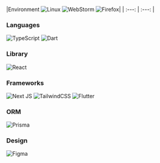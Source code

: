 |Environment
![Linux](https://img.shields.io/badge/Linux-FCC624?style=for-the-badge&logo=linux&logoColor=ff008b&color=18152e)
![WebStorm](https://img.shields.io/badge/webstorm-143?style=for-the-badge&logo=webstorm&logoColor=ff008b&color=18152e)
![Firefox](https://img.shields.io/badge/Firefox-FF7139?style=for-the-badge&logo=Firefox-Browser&logoColor=ff008b&color=18152e)|
| :---: | :---: | 
### Languages
![TypeScript](https://img.shields.io/badge/typescript-%23007ACC.svg?style=for-the-badge&logo=typescript&logoColor=ff008b&color=18152e)
![Dart](https://img.shields.io/badge/dart-%230175C2.svg?style=for-the-badge&logo=dart&logoColor=ff008b&color=18152e)
### Library
![React](https://img.shields.io/badge/react-%2320232a.svg?style=for-the-badge&logo=react&logoColor=ff008b&color=18152e)
### Frameworks
![Next JS](https://img.shields.io/badge/Next-black?style=for-the-badge&logo=next.js&logoColor=ff008b&color=18152e)
![TailwindCSS](https://img.shields.io/badge/tailwindcss-%2338B2AC.svg?style=for-the-badge&logo=tailwind-css&logoColor=ff008b&color=18152e)
![Flutter](https://img.shields.io/badge/Flutter-%2302569B.svg?style=for-the-badge&logo=Flutter&logoColor=ff008b&color=18152e)
### ORM
![Prisma](https://img.shields.io/badge/Prisma-3982CE?style=for-the-badge&logo=Prisma&logoColor=ff008b&color=18152e)
### Design
![Figma](https://img.shields.io/badge/figma-%23F24E1E.svg?style=for-the-badge&logo=figma&logoColor=ff008b&color=18152e)

